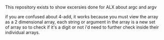 This repository exists to show excersies done for ALX about argc and argv


if you are confused about 4-add, 
it works because you must view the array as 
a 2 dimensional array, each string or argument
in the array is a new set of array so to check 
if it's a digit or not i'd need to further check
inside their individual arrays.
